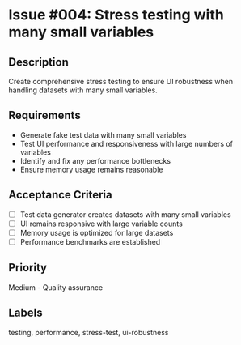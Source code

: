 # Issue #004: Stress testing with many small variables

## Description

Create comprehensive stress testing to ensure UI robustness when handling datasets with many small variables.

## Requirements

- Generate fake test data with many small variables
- Test UI performance and responsiveness with large numbers of variables
- Identify and fix any performance bottlenecks
- Ensure memory usage remains reasonable

## Acceptance Criteria

- [ ] Test data generator creates datasets with many small variables
- [ ] UI remains responsive with large variable counts
- [ ] Memory usage is optimized for large datasets
- [ ] Performance benchmarks are established

## Priority

Medium - Quality assurance

## Labels

testing, performance, stress-test, ui-robustness
